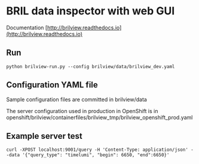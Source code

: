 # BRIL data inspector with web GUI

Documentation [http://brilview.readthedocs.io](http://brilview.readthedocs.io)

## Run

```
python brilview-run.py --config brilview/data/brilview_dev.yaml
```

## Configuration YAML file

Sample configuration files are committed in brilview/data

The server configuration used in production in OpenShift is in openshift/brilview/containerfiles/brilview_tmp/brilview_openshift_prod.yaml

## Example server test

```
curl -XPOST localhost:9001/query -H 'Content-Type: application/json' --data '{"query_type": "timelumi", "begin": 6650, "end":6650}'
```